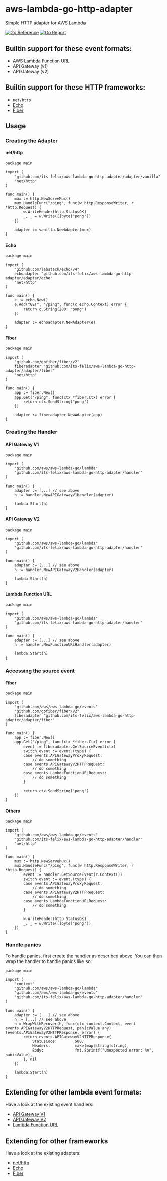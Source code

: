 # aws-lambda-go-http-adapter
Simple HTTP adapter for AWS Lambda

[![Go Reference](https://pkg.go.dev/badge/github.com/its-felix/aws-lambda-go-http-adapter.svg)](https://pkg.go.dev/github.com/its-felix/aws-lambda-go-http-adapter)
[![Go Report](https://goreportcard.com/badge/github.com/its-felix/aws-lambda-go-http-adapter?style=flat-square)](https://goreportcard.com/report/github.com/its-felix/aws-lambda-go-http-adapter)

## Builtin support for these event formats:
- AWS Lambda Function URL
- API Gateway (v1)
- API Gateway (v2)

## Builtin support for these HTTP frameworks:
- `net/http`
- [Echo](https://github.com/labstack/echo)
- [Fiber](https://github.com/gofiber/fiber)

## Usage
### Creating the Adapter
#### net/http
```golang
package main

import (
	"github.com/its-felix/aws-lambda-go-http-adapter/adapter/vanilla"
	"net/http"
)

func main() {
	mux := http.NewServeMux()
	mux.HandleFunc("/ping", func(w http.ResponseWriter, r *http.Request) {
		w.WriteHeader(http.StatusOK)
		_, _ = w.Write([]byte("pong"))
	})
	
	adapter := vanilla.NewAdapter(mux)
}
```

#### Echo
```golang
package main

import (
	"github.com/labstack/echo/v4"
	echoadapter "github.com/its-felix/aws-lambda-go-http-adapter/adapter/echo"
	"net/http"
)

func main() {
	e := echo.New()
	e.Add("GET", "/ping", func(c echo.Context) error {
		return c.String(200, "pong")
	})
	
	adapter := echoadapter.NewAdapter(e)
}
```

#### Fiber
```golang
package main

import (
	"github.com/gofiber/fiber/v2"
	fiberadapter "github.com/its-felix/aws-lambda-go-http-adapter/adapter/fiber"
	"net/http"
)

func main() {
	app := fiber.New()
	app.Get("/ping", func(ctx *fiber.Ctx) error {
		return ctx.SendString("pong")
	})

	adapter := fiberadapter.NewAdapter(app)
}
```

### Creating the Handler
#### API Gateway V1
```golang
package main

import (
	"github.com/aws/aws-lambda-go/lambda"
	"github.com/its-felix/aws-lambda-go-http-adapter/handler"
)

func main() {
	adapter := [...] // see above
	h := handler.NewAPIGatewayV1Handler(adapter)
	
	lambda.Start(h)
}
```

#### API Gateway V2
```golang
package main

import (
	"github.com/aws/aws-lambda-go/lambda"
	"github.com/its-felix/aws-lambda-go-http-adapter/handler"
)

func main() {
	adapter := [...] // see above
	h := handler.NewAPIGatewayV2Handler(adapter)
	
	lambda.Start(h)
}
```

#### Lambda Function URL
```golang
package main

import (
	"github.com/aws/aws-lambda-go/lambda"
	"github.com/its-felix/aws-lambda-go-http-adapter/handler"
)

func main() {
	adapter := [...] // see above
	h := handler.NewFunctionURLHandler(adapter)
	
	lambda.Start(h)
}
```

### Accessing the source event
#### Fiber
```golang
package main

import (
	"github.com/aws/aws-lambda-go/events"
	"github.com/gofiber/fiber/v2"
	fiberadapter "github.com/its-felix/aws-lambda-go-http-adapter/adapter/fiber"
)

func main() {
	app := fiber.New()
	app.Get("/ping", func(ctx *fiber.Ctx) error {
		event := fiberadapter.GetSourceEvent(ctx)
		switch event := event.(type) {
		case events.APIGatewayProxyRequest:
			// do something
		case events.APIGatewayV2HTTPRequest:
			// do something
		case events.LambdaFunctionURLRequest:
			// do something
		}
		
		return ctx.SendString("pong")
	})
}
```

#### Others
```golang
package main

import (
	"github.com/aws/aws-lambda-go/events"
	"github.com/its-felix/aws-lambda-go-http-adapter/handler"
	"net/http"
)

func main() {
	mux := http.NewServeMux()
	mux.HandleFunc("/ping", func(w http.ResponseWriter, r *http.Request) {
		event := handler.GetSourceEvent(r.Context())
		switch event := event.(type) {
		case events.APIGatewayProxyRequest:
			// do something
		case events.APIGatewayV2HTTPRequest:
			// do something
		case events.LambdaFunctionURLRequest:
			// do something
		}
		
		w.WriteHeader(http.StatusOK)
		_, _ = w.Write([]byte("pong"))
	})
}
```

### Handle panics
To handle panics, first create the handler as described above. You can then wrap the handler to handle panics like so:
```golang
package main

import (
	"context"
	"github.com/aws/aws-lambda-go/lambda"
	"github.com/aws/aws-lambda-go/events"
	"github.com/its-felix/aws-lambda-go-http-adapter/handler"
)

func main() {
	adapter := [...] // see above
	h := [...] // see above
	h = WrapWithRecover(h, func(ctx context.Context, event events.APIGatewayV2HTTPRequest, panicValue any) (events.APIGatewayV2HTTPResponse, error) {
		return events.APIGatewayV2HTTPResponse{
			StatusCode:        500,
			Headers:           make(map[string]string),
			Body:              fmt.Sprintf("Unexpected error: %v", panicValue),
		}, nil
	})
	
	lambda.Start(h)
}
```

## Extending for other lambda event formats:
Have a look at the existing event handlers:
- [API Gateway V1](./handler/apigwv1.go)
- [API Gateway V2](./handler/apigwv2.go)
- [Lambda Function URL](./handler/functionurl.go)

## Extending for other frameworks
Have a look at the existing adapters:
- [net/http](./adapter/vanilla/vanilla.go)
- [Echo](./adapter/echo/echo.go)
- [Fiber](./adapter/fiber/fiber.go)